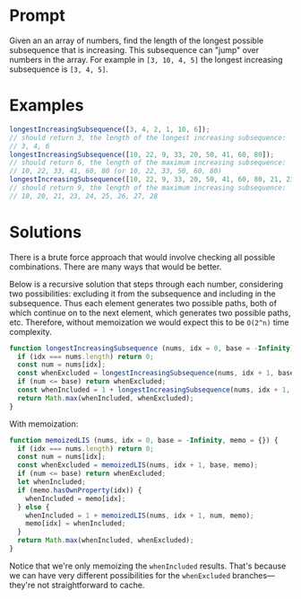 # Prompt

Given an an array of numbers, find the length of the longest possible subsequence that is increasing. This subsequence can "jump" over numbers in the array. For example in `[3, 10, 4, 5]` the longest increasing subsequence is `[3, 4, 5]`.

# Examples

```js
longestIncreasingSubsequence([3, 4, 2, 1, 10, 6]);
// should return 3, the length of the longest increasing subsequence:
// 3, 4, 6
longestIncreasingSubsequence([10, 22, 9, 33, 20, 50, 41, 60, 80]);
// should return 6, the length of the maximum increasing subsequence:
// 10, 22, 33, 41, 60, 80 (or 10, 22, 33, 50, 60, 80)
longestIncreasingSubsequence([10, 22, 9, 33, 20, 50, 41, 60, 80, 21, 23, 24, 25, 26, 27, 28]);
// should return 9, the length of the maximum increasing subsequence:
// 10, 20, 21, 23, 24, 25, 26, 27, 28
```

# Solutions

There is a brute force approach that would involve checking all possible combinations. There are many ways that would be better.

Below is a recursive solution that steps through each number, considering two possibilities: excluding it from the subsequence and including in the subsequence. Thus each element generates two possible paths, both of which continue on to the next element, which generates two possible paths, etc. Therefore, without memoization we would expect this to be `O(2^n)` time complexity.

```js
function longestIncreasingSubsequence (nums, idx = 0, base = -Infinity) {
  if (idx === nums.length) return 0;
  const num = nums[idx];
  const whenExcluded = longestIncreasingSubsequence(nums, idx + 1, base);
  if (num <= base) return whenExcluded;
  const whenIncluded = 1 + longestIncreasingSubsequence(nums, idx + 1, num);
  return Math.max(whenIncluded, whenExcluded);
}
```

With memoization:

```js
function memoizedLIS (nums, idx = 0, base = -Infinity, memo = {}) {
  if (idx === nums.length) return 0;
  const num = nums[idx];
  const whenExcluded = memoizedLIS(nums, idx + 1, base, memo);
  if (num <= base) return whenExcluded;
  let whenIncluded;
  if (memo.hasOwnProperty(idx)) {
    whenIncluded = memo[idx];
  } else {
    whenIncluded = 1 + memoizedLIS(nums, idx + 1, num, memo);
    memo[idx] = whenIncluded;
  }
  return Math.max(whenIncluded, whenExcluded);
}
```

Notice that we're only memoizing the `whenIncluded` results. That's because we can have very different possibilities for the `whenExcluded` branches—they're not straightforward to cache.